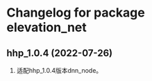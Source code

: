 # Changelog for package elevation_net

hhp_1.0.4 (2022-07-26)
------------------
1. 适配hhp_1.0.4版本dnn_node。

